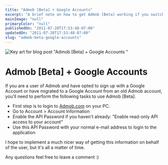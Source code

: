 ```yaml
---
title: "Admob [Beta] + Google Accounts"
excerpt: "A brief note on how to get Admob [Beta] working if you switch to a Google Account to access Admob."
mainImage: "null"
primaryColor: "null"
publishedOn: "2011-07-28T17:53:48-07:00"
updatedOn: "2011-07-28T17:53:48-07:00"
slug: "admob-beta-google-accounts"
---
```

![Key art for blog post "Admob [Beta] + Google Accounts "](null)

# Admob [Beta] + Google Accounts 

If you are a user of Admob and have opted to sign up with a Google Account or have migrated to a Google Account from an old Admob account, you'll need to perform the following tasks to use Admob [Beta]. 

  * First step is to login to [Admob.com](http://www.admob.com) on your PC.
  * Go to Account > Account Information
  * Enable the API Password if you haven't already: "Enable read-only API access to your account"
  * Use this API Password with your normal e-mail address to login to the application

I hope to implement a much nicer way of getting this information on behalf of the user, but it's all a matter of time. 

Any questions feel free to leave a comment :)
